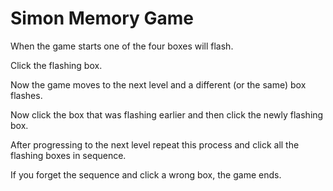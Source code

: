 # Simon Memory Game
When the game starts one of the four boxes will flash.

Click the flashing box.

Now the game moves to the next level and a different (or the same) box flashes.

Now click the box that was flashing earlier and then click the newly flashing box.

After progressing to the next level repeat this process and click all the flashing boxes in sequence.

If you forget the sequence and click a wrong box, the game ends.
